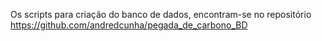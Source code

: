 Os scripts para criação do banco de dados, encontram-se no repositório https://github.com/andredcunha/pegada_de_carbono_BD
